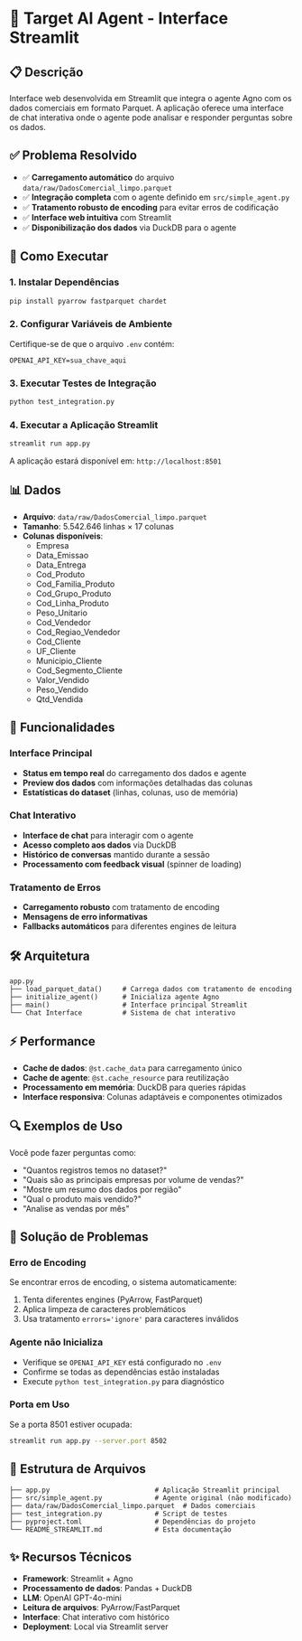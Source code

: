 # 🤖 Target AI Agent - Interface Streamlit

## 📋 Descrição

Interface web desenvolvida em Streamlit que integra o agente Agno com os dados comerciais em formato Parquet. A aplicação oferece uma interface de chat interativa onde o agente pode analisar e responder perguntas sobre os dados.

## ✅ Problema Resolvido

- ✅ **Carregamento automático** do arquivo `data/raw/DadosComercial_limpo.parquet`
- ✅ **Integração completa** com o agente definido em `src/simple_agent.py`
- ✅ **Tratamento robusto de encoding** para evitar erros de codificação
- ✅ **Interface web intuitiva** com Streamlit
- ✅ **Disponibilização dos dados** via DuckDB para o agente

## 🚀 Como Executar

### 1. Instalar Dependências

```bash
pip install pyarrow fastparquet chardet
```

### 2. Configurar Variáveis de Ambiente

Certifique-se de que o arquivo `.env` contém:
```
OPENAI_API_KEY=sua_chave_aqui
```

### 3. Executar Testes de Integração

```bash
python test_integration.py
```

### 4. Executar a Aplicação Streamlit

```bash
streamlit run app.py
```

A aplicação estará disponível em: `http://localhost:8501`

## 📊 Dados

- **Arquivo**: `data/raw/DadosComercial_limpo.parquet`
- **Tamanho**: 5.542.646 linhas × 17 colunas
- **Colunas disponíveis**:
  - Empresa
  - Data_Emissao
  - Data_Entrega
  - Cod_Produto
  - Cod_Familia_Produto
  - Cod_Grupo_Produto
  - Cod_Linha_Produto
  - Peso_Unitario
  - Cod_Vendedor
  - Cod_Regiao_Vendedor
  - Cod_Cliente
  - UF_Cliente
  - Municipio_Cliente
  - Cod_Segmento_Cliente
  - Valor_Vendido
  - Peso_Vendido
  - Qtd_Vendida

## 🔧 Funcionalidades

### Interface Principal
- **Status em tempo real** do carregamento dos dados e agente
- **Preview dos dados** com informações detalhadas das colunas
- **Estatísticas do dataset** (linhas, colunas, uso de memória)

### Chat Interativo
- **Interface de chat** para interagir com o agente
- **Acesso completo aos dados** via DuckDB
- **Histórico de conversas** mantido durante a sessão
- **Processamento com feedback visual** (spinner de loading)

### Tratamento de Erros
- **Carregamento robusto** com tratamento de encoding
- **Mensagens de erro informativas**
- **Fallbacks automáticos** para diferentes engines de leitura

## 🛠️ Arquitetura

```
app.py
├── load_parquet_data()     # Carrega dados com tratamento de encoding
├── initialize_agent()      # Inicializa agente Agno
├── main()                  # Interface principal Streamlit
└── Chat Interface          # Sistema de chat interativo
```

## ⚡ Performance

- **Cache de dados**: `@st.cache_data` para carregamento único
- **Cache de agente**: `@st.cache_resource` para reutilização
- **Processamento em memória**: DuckDB para queries rápidas
- **Interface responsiva**: Colunas adaptáveis e componentes otimizados

## 🔍 Exemplos de Uso

Você pode fazer perguntas como:

- "Quantos registros temos no dataset?"
- "Quais são as principais empresas por volume de vendas?"
- "Mostre um resumo dos dados por região"
- "Qual o produto mais vendido?"
- "Analise as vendas por mês"

## 🐛 Solução de Problemas

### Erro de Encoding
Se encontrar erros de encoding, o sistema automaticamente:
1. Tenta diferentes engines (PyArrow, FastParquet)
2. Aplica limpeza de caracteres problemáticos
3. Usa tratamento `errors='ignore'` para caracteres inválidos

### Agente não Inicializa
- Verifique se `OPENAI_API_KEY` está configurado no `.env`
- Confirme se todas as dependências estão instaladas
- Execute `python test_integration.py` para diagnóstico

### Porta em Uso
Se a porta 8501 estiver ocupada:
```bash
streamlit run app.py --server.port 8502
```

## 📁 Estrutura de Arquivos

```
├── app.py                          # Aplicação Streamlit principal
├── src/simple_agent.py             # Agente original (não modificado)
├── data/raw/DadosComercial_limpo.parquet  # Dados comerciais
├── test_integration.py             # Script de testes
├── pyproject.toml                  # Dependências do projeto
└── README_STREAMLIT.md             # Esta documentação
```

## ✨ Recursos Técnicos

- **Framework**: Streamlit + Agno
- **Processamento de dados**: Pandas + DuckDB
- **LLM**: OpenAI GPT-4o-mini
- **Leitura de arquivos**: PyArrow/FastParquet
- **Interface**: Chat interativo com histórico
- **Deployment**: Local via Streamlit server